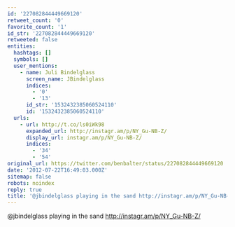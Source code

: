 ```yaml
---
id: '227082844449669120'
retweet_count: '0'
favorite_count: '1'
id_str: '227082844449669120'
retweeted: false
entities:
  hashtags: []
  symbols: []
  user_mentions:
    - name: Juli Bindelglass
      screen_name: JBindelglass
      indices:
        - '0'
        - '13'
      id_str: '1532432385060524110'
      id: '1532432385060524110'
  urls:
    - url: http://t.co/ls0iWk98
      expanded_url: http://instagr.am/p/NY_Gu-NB-Z/
      display_url: instagr.am/p/NY_Gu-NB-Z/
      indices:
        - '34'
        - '54'
original_url: https://twitter.com/benbalter/status/227082844449669120
date: '2012-07-22T16:49:03.000Z'
sitemap: false
robots: noindex
reply: true
title: '@jbindelglass playing in the sand http://instagr.am/p/NY_Gu-NB-Z/'
---
```


@jbindelglass playing in the sand http://instagr.am/p/NY_Gu-NB-Z/